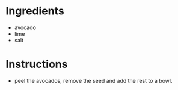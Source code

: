 # Ingredients
- avocado 
- lime 
- salt  
# Instructions 
- peel the avocados, remove the seed and add the rest to a bowl.
